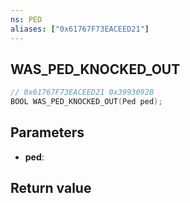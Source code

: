 ```yaml
---
ns: PED
aliases: ["0x61767F73EACEED21"]
---
```

## WAS_PED_KNOCKED_OUT

```c
// 0x61767F73EACEED21 0x3993092B
BOOL WAS_PED_KNOCKED_OUT(Ped ped);
```


## Parameters
* **ped**: 

## Return value
